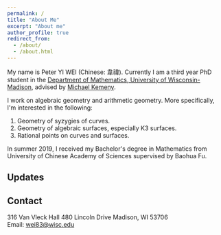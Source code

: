 ```yaml
---
permalink: /
title: "About Me"
excerpt: "About me"
author_profile: true
redirect_from: 
  - /about/
  - /about.html
---
```


My name is Peter YI WEI (Chinese: 韋禕). Currently I am a third year PhD student in the [Department of Mathematics, University of Wisconsin-Madison](https://math.wisc.edu/), advised by [Michael Kemeny](https://people.math.wisc.edu/~kemeny/homepage.html).

I work on algebraic geometry and arithmetic geometry. More specifically, I'm interested in the following:

1. Geometry of syzygies of curves.
1. Geometry of algebraic surfaces, especially K3 surfaces.
1. Rational points on curves and surfaces.

In summer 2019, I received my Bachelor's degree in Mathematics from University of Chinese Academy of Sciences supervised by Baohua Fu.


Updates
------

Contact
------

316 Van Vleck Hall 
480 Lincoln Drive 
Madison, WI 53706    
Email: wei83@wisc.edu

